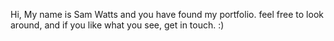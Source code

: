 Hi, My name is Sam Watts and you have found my portfolio.
feel free to look around, and if you like what you see, get in touch.
:)
